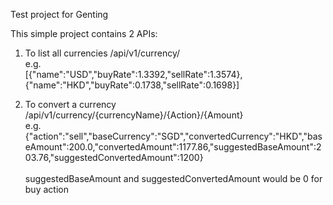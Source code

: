 Test project for Genting

This simple project contains 2 APIs:

1. To list all currencies
/api/v1/currency/<br />
e.g. <br />
[{"name":"USD","buyRate":1.3392,"sellRate":1.3574},{"name":"HKD","buyRate":0.1738,"sellRate":0.1698}]

2. To convert a currency
/api/v1/currency/{currencyName}/{Action}/{Amount}<br />
e.g.<br />
{"action":"sell","baseCurrency":"SGD","convertedCurrency":"HKD","baseAmount":200.0,"convertedAmount":1177.86,"suggestedBaseAmount":203.76,"suggestedConvertedAmount":1200}
<br /><br />suggestedBaseAmount and suggestedConvertedAmount would be 0 for buy action